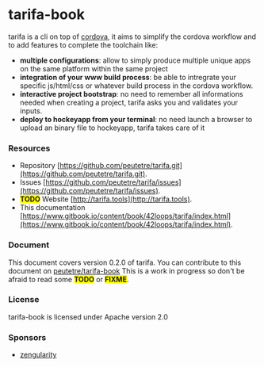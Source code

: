 # tarifa-book

tarifa is a cli on top of [cordova](http://cordova.apache.org/),
it aims to simplify the cordova workflow and to add features to complete the toolchain like:

* **multiple configurations**: allow to simply produce multiple unique apps on the same platform within the same project
* **integration of your www build process**: be able to intregrate your specific js/html/css or whatever build process in the
cordova workflow.
* **interactive project bootstrap**: no need to remember all informations needed when creating a project, tarifa
asks you and validates your inputs.
* **deploy to hockeyapp from your terminal**: no need launch a browser to upload an binary file to hockeyapp, tarifa takes care of it

### Resources

* Repository [https://github.com/peutetre/tarifa.git](https://github.com/peutetre/tarifa.git).
* Issues [https://github.com/peutetre/tarifa/issues](https://github.com/peutetre/tarifa/issues).
* <span style="background:yellow;"><strong>TODO</strong></span> Website [http://tarifa.tools](http://tarifa.tools).
* This documentation [https://www.gitbook.io/content/book/42loops/tarifa/index.html](https://www.gitbook.io/content/book/42loops/tarifa/index.html).

### Document

This document covers version 0.2.0 of tarifa. You can contribute to this document on [peutetre/tarifa-book](https://github.com/peutetre/tarifa-book.git)
This is a work in progress so don't be afraid to read some <span style="background:yellow;"><strong>TODO</strong></span> or <span style="background:yellow;"><strong>FIXME</strong></span>.

### License

tarifa-book is licensed under Apache version 2.0

### Sponsors

* [zengularity](http://zengularity.com)
